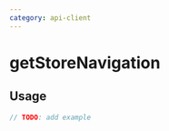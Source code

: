 ```yaml
---
category: api-client
---
```


# getStoreNavigation

<!-- PLACEHOLDER_DESCRIPTION -->

## Usage

```ts
// TODO: add example
```
